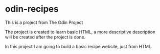 # odin-recipes

This is a project from The Odin Project

The project is created to learn basic HTML, a more descriptive description will be created after the project is done. 

In this project I am going to build a basic recipe website, just from HTML.